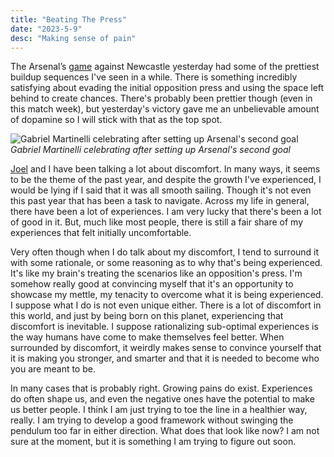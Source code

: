 ```yaml
---
title: "Beating The Press"
date: "2023-5-9"
desc: "Making sense of pain"
---
```


The Arsenal’s [game](https://youtu.be/2jQTitvTeVw?si=6KkeYIRPsulAbBzJ) against Newcastle yesterday had some of the prettiest buildup sequences I've seen in a while. There is something incredibly satisfying about evading the initial opposition press and using the space left behind to create chances. There's probably been prettier though (even in this match week), but yesterday's victory gave me an unbelievable amount of dopamine so I will stick with that as the top spot.

![Gabriel Martinelli celebrating after setting up Arsenal's second goal](../assets/commentary/gabi-martinelli-may23.jpg)
_Gabriel Martinelli celebrating after setting up Arsenal's second goal_

[Joel](https://twitter.com/joeladejola) and I have been talking a lot about discomfort. In many ways, it seems to be the theme of the past year, and despite the growth I've experienced, I would be lying if I said that it was all smooth sailing. Though it's not even this past year that has been a task to navigate. Across my life in general, there have been a lot of experiences. I am very lucky that there's been a lot of good in it. But, much like most people, there is still a fair share of my experiences that felt initially uncomfortable.

Very often though when I do talk about my discomfort, I tend to surround it with some rationale, or some reasoning as to why that's being experienced. It's like my brain's treating the scenarios like an opposition's press. I'm somehow really good at convincing myself that it's an opportunity to showcase my mettle, my tenacity to overcome what it is being experienced. I suppose what I do is not even unique either. There is a lot of discomfort in this world, and just by being born on this planet, experiencing that discomfort is inevitable. I suppose rationalizing sub-optimal experiences is the way humans have come to make themselves feel better. When surrounded by discomfort, it weirdly makes sense to convince yourself that it is making you stronger, and smarter and that it is needed to become who you are meant to be.

In many cases that is probably right. Growing pains do exist. Experiences do often shape us, and even the negative ones have the potential to make us better people. I think I am just trying to toe the line in a healthier way, really. I am trying to develop a good framework without swinging the pendulum too far in either direction. What does that look like now? I am not sure at the moment, but it is something I am trying to figure out soon.
